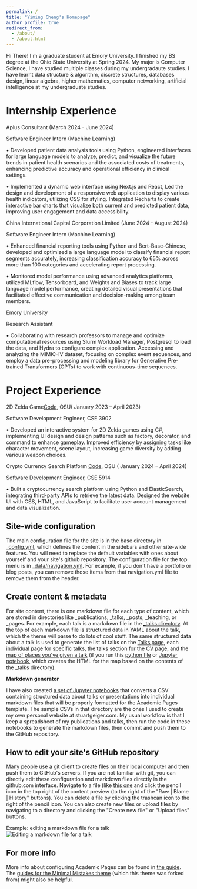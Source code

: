 ```yaml
---
permalink: /
title: "Yiming Cheng's Homepage"
author_profile: true
redirect_from: 
  - /about/
  - /about.html
---
```


Hi There! I'm a graduate student at Emory University. I finished my BS degree at the Ohio State University at Spring 2024. My major is Computer Science, I have studied multiple classes during my undergradaute studies. I have learnt data structure & algorithm, discrete structures, databases design, linear algebra, higher mathematics, computer networking, artificial intelligence at my undergraduate studies. 

Internship Experience
======
Aplus Consultant    (March 2024 - June 2024)

Software Engineer Intern (Machine Learning)

• Developed patient data analysis tools using Python, engineered interfaces for large language models to analyze, predict, and visualize the future trends in patient health scenarios and the associated costs of treatments, enhancing predictive accuracy and operational efficiency in clinical settings.

• Implemented a dynamic web interface using Next.js and React, Led the design and development of a responsive web application to display various health indicators, utilizing CSS for styling. Integrated Recharts to create interactive bar charts that visualize both current and predicted patient data, improving user engagement and data accessibility.

China International Capital Corporation Limited    (June 2024 - August 2024)

Software Engineer Intern (Machine Learning)

• Enhanced financial reporting tools using Python and Bert-Base-Chinese, developed and optimized a large language model to classify financial report segments accurately, increasing classification accuracy to 65% across more than 100 categories and accelerating report processing.

• Monitored model performance using advanced analytics platforms, utilized MLflow, Tensorboard, and Weights and Biases to track large language model performance, creating detailed visual presentations that facilitated effective communication and decision-making among team members.

Emory University

Research Assistant

• Collaborating with research professors to manage and optimize computational resources using Slurm Workload Manager, Postgresql to load the data, and Hydra to configure complex application. Accessing and analyzing the MIMIC-IV dataset, focusing on complex event sequences, and employ a data pre-processing and modeling library for Generative Pre-trained Transformers (GPTs) to work with continuous-time sequences.

Project Experience
======
2D Zelda Game[Code](https://github.com/Brian-Cheng0/osu-coding/tree/main/cse3902), OSU(             January 2023 – April 2023) 

Software Development Engineer, CSE 3902

• Developed an interactive system for 2D Zelda games using C#, implementing UI design and design patterns such as factory, decorator, and command to enhance gameplay. Improved efficiency by assigning tasks like character movement, scene layout, increasing game diversity by adding various weapon choices.

Crypto Currency Search Platform [Code](https://github.com/Brian-Cheng0/osu-coding/tree/main/CSE5914), OSU ( January 2024 – April 2024)

Software Development Engineer, CSE 5914

• Built a cryptocurrency search platform using Python and ElasticSearch, integrating third-party APIs to retrieve the latest data. Designed the website UI with CSS, HTML, and JavaScript to facilitate user account management and data visualization.

Site-wide configuration
------
The main configuration file for the site is in the base directory in [_config.yml](https://github.com/academicpages/academicpages.github.io/blob/master/_config.yml), which defines the content in the sidebars and other site-wide features. You will need to replace the default variables with ones about yourself and your site's github repository. The configuration file for the top menu is in [_data/navigation.yml](https://github.com/academicpages/academicpages.github.io/blob/master/_data/navigation.yml). For example, if you don't have a portfolio or blog posts, you can remove those items from that navigation.yml file to remove them from the header. 

Create content & metadata
------
For site content, there is one markdown file for each type of content, which are stored in directories like _publications, _talks, _posts, _teaching, or _pages. For example, each talk is a markdown file in the [_talks directory](https://github.com/academicpages/academicpages.github.io/tree/master/_talks). At the top of each markdown file is structured data in YAML about the talk, which the theme will parse to do lots of cool stuff. The same structured data about a talk is used to generate the list of talks on the [Talks page](https://academicpages.github.io/talks), each [individual page](https://academicpages.github.io/talks/2012-03-01-talk-1) for specific talks, the talks section for the [CV page](https://academicpages.github.io/cv), and the [map of places you've given a talk](https://academicpages.github.io/talkmap.html) (if you run this [python file](https://github.com/academicpages/academicpages.github.io/blob/master/talkmap.py) or [Jupyter notebook](https://github.com/academicpages/academicpages.github.io/blob/master/talkmap.ipynb), which creates the HTML for the map based on the contents of the _talks directory).

**Markdown generator**

I have also created [a set of Jupyter notebooks](https://github.com/academicpages/academicpages.github.io/tree/master/markdown_generator
) that converts a CSV containing structured data about talks or presentations into individual markdown files that will be properly formatted for the Academic Pages template. The sample CSVs in that directory are the ones I used to create my own personal website at stuartgeiger.com. My usual workflow is that I keep a spreadsheet of my publications and talks, then run the code in these notebooks to generate the markdown files, then commit and push them to the GitHub repository.

How to edit your site's GitHub repository
------
Many people use a git client to create files on their local computer and then push them to GitHub's servers. If you are not familiar with git, you can directly edit these configuration and markdown files directly in the github.com interface. Navigate to a file (like [this one](https://github.com/academicpages/academicpages.github.io/blob/master/_talks/2012-03-01-talk-1.md) and click the pencil icon in the top right of the content preview (to the right of the "Raw | Blame | History" buttons). You can delete a file by clicking the trashcan icon to the right of the pencil icon. You can also create new files or upload files by navigating to a directory and clicking the "Create new file" or "Upload files" buttons. 

Example: editing a markdown file for a talk
![Editing a markdown file for a talk](/images/editing-talk.png)

For more info
------
More info about configuring Academic Pages can be found in [the guide](https://academicpages.github.io/markdown/). The [guides for the Minimal Mistakes theme](https://mmistakes.github.io/minimal-mistakes/docs/configuration/) (which this theme was forked from) might also be helpful.
